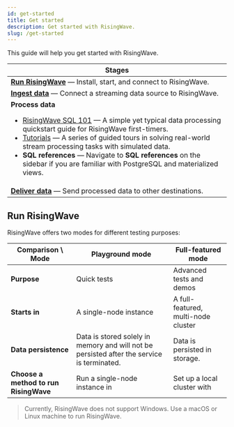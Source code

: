 ```yaml
---
id: get-started
title: Get started
description: Get started with RisingWave.
slug: /get-started
---
```


This guide will help you get started with RisingWave.

|Stages |
|---|
|[**Run RisingWave**](#run-risingwave) — Install, start, and connect to RisingWave.|
|[**Ingest data**](/sql/commands/sql-create-source.md) — Connect a streaming data source to RisingWave.|
|**Process data** <ul><li>[RisingWave SQL 101](risingwave-sql-101.md) — A simple yet typical data processing quickstart guide for RisingWave first-timers.</li><li>[Tutorials](/tutorials/real-time-ad-performance-analysis.md) — A series of guided tours in solving real-world stream processing tasks with simulated data.</li><li>**SQL references** — Navigate to **SQL references** on the sidebar if you are familiar with PostgreSQL and materialized views.</li></ul>|
|[**Deliver data**](/sql/commands/sql-create-sink.md) — Send processed data to other destinations.|


## Run RisingWave

RisingWave offers two modes for different testing purposes:

|Comparison \ Mode|Playground mode|Full-featured mode|
|---|---|---|
|**Purpose**|Quick tests|Advanced tests and demos|
|**Starts in**|A single-node instance|A full-featured, multi-node cluster|
|**Data persistence**|Data is stored solely in memory and will not be persisted after the service is terminated.|Data is persisted in storage.|
|**Choose a method to run RisingWave**|Run a single-node instance in<br /><lightButton text="Local environment" doc="risingwave-local"/><lightButton text="Docker" doc="risingwave-docker-image"/>|Set up a local cluster with<br /><lightButton text="Docker Compose" doc="risingwave-docker-compose"/><lightButton text="Kubernetes" doc="risingwave-kubernetes"/>|

> Currently, RisingWave does not support Windows. Use a macOS or Linux machine to run RisingWave.


